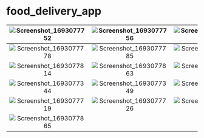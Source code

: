 # food_delivery_app

| ![Screenshot_1693077752](https://github.com/Abdalrhman-Abuwarda/food_delivery_app/assets/28483872/b50eed96-fbdf-40de-8b22-c345b7c09de4) | ![Screenshot_1693077756](https://github.com/Abdalrhman-Abuwarda/food_delivery_app/assets/28483872/fcfcef4b-1ef8-4801-bc1b-f63b89d3ea31) | ![Screenshot_1693077761](https://github.com/Abdalrhman-Abuwarda/food_delivery_app/assets/28483872/e4b92636-efe9-4120-8be8-3b2697fe6b91) |
| :----------------------------------------------------------: | :----------------------------------------------------------: | :----------------------------------------------------------: |
| ![Screenshot_1693077778](https://github.com/Abdalrhman-Abuwarda/food_delivery_app/assets/28483872/bf91f1fc-a203-4608-813c-606ba5323764) | ![Screenshot_1693077785](https://github.com/Abdalrhman-Abuwarda/food_delivery_app/assets/28483872/a95debcc-4473-4f61-8327-093276f0fca0) | ![Screenshot_1693077807](https://github.com/Abdalrhman-Abuwarda/food_delivery_app/assets/28483872/a72b2aa7-bdac-4c26-866c-1e4cf9bdfa96) |
| ![Screenshot_1693077814](https://github.com/Abdalrhman-Abuwarda/food_delivery_app/assets/28483872/6749656f-fef2-4547-9fd7-d1a37bcaf2b1) | ![Screenshot_1693077863](https://github.com/Abdalrhman-Abuwarda/food_delivery_app/assets/28483872/798ef911-e568-4164-8244-59f65b4286e2) | ![Screenshot_1693077337](https://github.com/Abdalrhman-Abuwarda/food_delivery_app/assets/28483872/fe83391d-9831-4ae7-8405-4b46b765358c) |
| ![Screenshot_1693077344](https://github.com/Abdalrhman-Abuwarda/food_delivery_app/assets/28483872/a47d353f-217a-46bc-8cae-91771f5165a0) | ![Screenshot_1693077349](https://github.com/Abdalrhman-Abuwarda/food_delivery_app/assets/28483872/544a7a92-ff94-4283-b124-d8c9bef6219a) | ![Screenshot_1693077358](https://github.com/Abdalrhman-Abuwarda/food_delivery_app/assets/28483872/104ada1b-06af-4e95-a5de-03cd73d37048) |
| ![Screenshot_1693077719](https://github.com/Abdalrhman-Abuwarda/food_delivery_app/assets/28483872/17345143-9f44-4b6f-9223-3c994aaee256) | ![Screenshot_1693077726](https://github.com/Abdalrhman-Abuwarda/food_delivery_app/assets/28483872/26c2fa4c-ce54-4ef2-a998-d251d51a705b) | ![Screenshot_1693077804](https://github.com/Abdalrhman-Abuwarda/food_delivery_app/assets/28483872/6789a5d9-9673-43a6-ae7b-97cb425eac01) |
| ![Screenshot_1693077865](https://github.com/Abdalrhman-Abuwarda/food_delivery_app/assets/28483872/e69d1b6d-af38-495f-bda0-19b2f6cc9e3d) |                                                              |                                                              |
